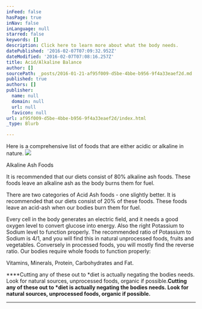 ```yaml
---
inFeed: false
hasPage: true
inNav: false
inLanguage: null
starred: false
keywords: []
description: Click here to learn more about what the body needs.
datePublished: '2016-02-07T07:09:32.952Z'
dateModified: '2016-02-07T07:08:16.257Z'
title: Acid/Alkaline Balance
author: []
sourcePath: _posts/2016-01-21-af95f009-d5be-4bbe-b956-9f4a33eaef2d.md
published: true
authors: []
publisher:
  name: null
  domain: null
  url: null
  favicon: null
url: af95f009-d5be-4bbe-b956-9f4a33eaef2d/index.html
_type: Blurb

---
```

Here is a comprehensive list of foods that are either acidic or alkaline in nature.
![](https://the-grid-user-content.s3-us-west-2.amazonaws.com/c7e8662d-0665-4b04-a28e-4cca93d19e1f.png)

Alkaline Ash Foods

It is recommended that our diets consist of 80% alkaline ash foods.  These foods leave an alkaline ash as the body burns them for fuel.

There are two categories of Acid Ash foods - one slightly better.  It is recommended that our diets consist of 20% of these foods.  These foods leave an acid-ash when our bodies burn them for fuel.

Every cell in the body generates an electric field, and it needs a good oxygen level to convert glucose into energy.  Also the right Potassium to Sodium level to function properly.  The recommended ratio of Potassium to Sodium is 4/1, and you will find this in natural unprocessed foods, fruits and vegetables.  Conversely in processed foods, you will mostly find the reverse ratio.  Our bodies require whole foods to function properly:

Vitamins, Minerals, Protein, Carbohydrates and Fat.

****Cutting any of these out to \*diet is actually negating the bodies needs.  Look for natural sources, unprocessed foods, organic if possible.**Cutting any of these out to \*diet is actually negating the bodies needs.  Look for natural sources, unprocessed foods, organic if possible.**

****